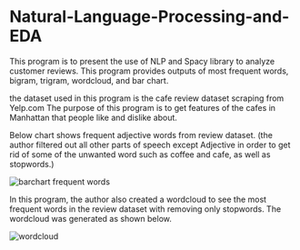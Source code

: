# Natural-Language-Processing-and-EDA

This program is to present the use of NLP and Spacy library to analyze customer reviews. 
This program provides outputs of most frequent words, bigram, trigram, wordcloud, and bar chart.

the dataset used in this program is the cafe review dataset scraping from Yelp.com
The purpose of this program is to get features of the cafes in Manhattan that people like and dislike about.

Below chart shows frequent adjective words from review dataset. (the author filtered out all other parts of speech except Adjective in order to get rid of some of the unwanted word such as coffee and cafe, as well as stopwords.) 

![barchart frequent words](https://user-images.githubusercontent.com/45326221/58757297-3544b680-8534-11e9-8e8c-d21c3731735e.png)

In this program, the author also created a wordcloud to see the most frequent words in the review dataset with removing only stopwords.
The wordcloud was generated as shown below.

![wordcloud](https://user-images.githubusercontent.com/45326221/58757344-011dc580-8535-11e9-810f-1491ac7e6306.png)
